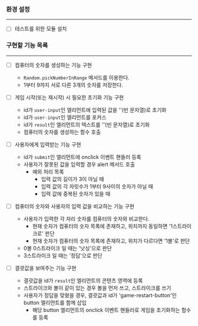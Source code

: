 ### 환경 설정
---
- [ ]  테스트를 위한 모듈 설치

### 구현할 기능 목록
---
- [ ]  컴퓨터의 숫자를 생성하는 기능 구현
    - `Random.pickNumberInRange` 메서드를 이용한다.
    - 1부터 9까지 서로 다른 3개의 숫자를 저장한다.

- [ ]  게임 시작(또는 재시작) 시 필요한 초기화 기능 구현
    - id가 `user-input`인 엘리먼트에 입력된 값을 ''(빈 문자열)로 초기화
    - id가 `user-input`인 엘리먼트를 포커스
    - id가 `result`인 엘리먼트의 텍스트를 ''(빈 문자열)로 초기화
    - 컴퓨터의 숫자를 생성하는 함수 호출

- [ ]  사용자에게 입력받는 기능 구현
    - id가 `submit`인 엘리먼트에 onclick 이벤트 핸들러 등록
    - 사용자가 잘못된 값을 입력할 경우 alert 메서드 호출
        - 예외 처리 목록
            - 입력 값의 길이가 3이 아닐 때
            - 입력 값의 각 자릿수가 1부터 9사이의 숫자가 아닐 때
            - 입력 값에 중복된 숫자가 있을 때

- [ ]  컴퓨터의 숫자와 사용자의 입력 값을 비교하는 기능 구현
    - 사용자가 입력한 각 자리 숫자를 컴퓨터의 숫자와 비교한다.
        - 현재 숫자가 컴퓨터의 숫자 목록에 존재하고, 위치까지 동일하면 '1스트라이크로' 판단
        - 현재 숫자가 컴퓨터의 숫자 목록에 존재하고, 위치가 다르다면 '1볼'로 판단
    - 0볼 0스트라이크 일 때는 '낫싱'으로 판단
    - 3스트라이크 일 때는 '정답'으로 판단

- [ ]  결괏값을 보여주는 기능 구현
    - 결괏값을 id가 `result`인 엘리먼트의 콘텐츠 영역에 등록
    - 스트라이크와 볼이 같이 있는 경우 볼을 먼저 쓰고, 스트라이크를 쓰기
    - 사용자가 정답을 맞혔을 경우, 결괏값과 id가 'game-restart-button'인 button 엘리먼트를 함께 삽입
        - 해당 button 엘리먼트의 onclick 이벤트 핸들러로 게임을 초기화하는 함수를 등록
